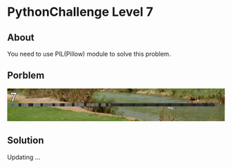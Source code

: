 # PythonChallenge Level 7

## About
You need to use PIL(Pillow) module to solve this problem.

## Porblem
![oxygen.png](./oxygen.png)

## Solution

Updating ...
